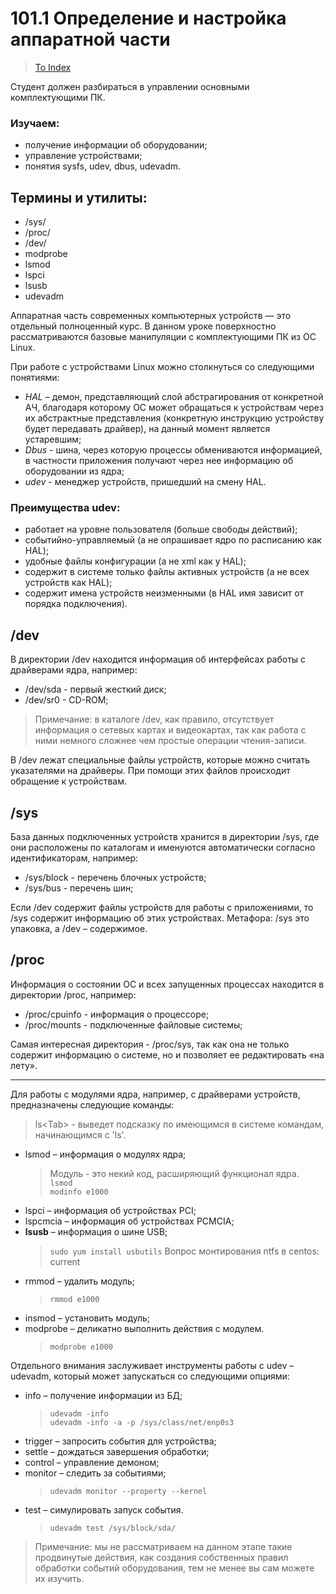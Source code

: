  # 101.1 Определение и настройка аппаратной части
 
 > [To Index](index.md)
 
 Студент должен разбираться в управлении основными комплектующими ПК.

### Изучаем:

-	получение информации об оборудовании;
-	управление устройствами;
-	понятия sysfs, udev, dbus, udevadm.

## Термины и утилиты:

-	/sys/
-	/proc/
-	/dev/
-	modprobe
-	lsmod
-	lspci
-	lsusb
-	udevadm

Аппаратная часть современных компьютерных устройств — это отдельный полноценный курс. В данном уроке поверхностно рассматриваются базовые манипуляции с комплектующими ПК из ОС Linux.

При работе с устройствами Linux можно столкнуться со следующими понятиями:

-	*HAL* – демон, представляющий слой абстрагирования от конкретной АЧ, благодаря которому ОС может обращаться к устройствам через их абстрактные представления (конкретную инструкцию устройству будет передавать драйвер), на данный момент является устаревшим;
-	*Dbus* - шина, через которую процессы обмениваются информацией, в частности  приложения получают через нее информацию об оборудовании из ядра;
-	*udev* - менеджер устройств, пришедший на смену HAL.

### Преимущества udev:

-	работает на уровне пользователя (больше свободы действий);
-	событийно-управляемый (а не опрашивает ядро по расписанию как HAL);
-	удобные файлы конфигурации (а не xml как у HAL);
-	содержит в системе только файлы активных устройств (а не всех устройств как HAL);
-	содержит имена устройств неизменными (в HAL имя зависит от порядка подключения).

## /dev

В директории /dev находится информация об интерфейсах работы с драйверами ядра, например:

- /dev/sda	 - первый жесткий диск;
- /dev/sr0	 - CD-ROM;

> Примечание: в каталоге /dev, как правило, отсутствует информация о сетевых картах и видеокартах, так как работа с ними немного сложнее чем простые операции чтения-записи.

В /dev лежат специальные файлы устройств, которые можно считать указателями на драйверы. При помощи этих файлов происходит обращение к устройствам.

## /sys

База данных подключенных устройств хранится в директории /sys, где они расположены по каталогам и именуются автоматически согласно идентификаторам, например:

- /sys/block - перечень блочных устройств;
- /sys/bus	 - перечень шин;

Если /dev содержит файлы устройств для работы с приложениями, то /sys содержит информацию об этих устройствах. Метафора: /sys это упаковка, а /dev – содержимое.

## /proc

Информация о состоянии ОС и всех запущенных процессах находится в директории /proc, например:

- /proc/cpuinfo - информация о процессоре;
- /proc/mounts - подключенные файловые системы;

Самая интересная директория - /proc/sys, так как она не только содержит информацию о системе, но и позволяет ее редактировать «на лету».

---

Для работы с модулями ядра, например, с драйверами устройств, предназначены следующие команды:

> ls\<Tab\> - выведет подсказку по имеющимся в системе командам, начинающимся с 'ls'.

-	lsmod – информация о модулях ядра;
	> Модуль - это некий код, расширяющий функционал ядра.  
	> `lsmod`  
	> `modinfo e1000`	
-	lspci – информация об устройствах PCI;
-	lspcmciа – информация об устройствах PCMCIA;
-	**lsusb** – информация о шине USB;
	> `sudo yum install usbutils`
	> Вопрос монтирования ntfs в centos: current
-	rmmod – удалить модуль;
	> `rmmod e1000`
-	insmod – установить модуль;
-	modprobe – деликатно выполнить действия с модулем.
	> `modprobe e1000`

Отдельного внимания заслуживает инструменты работы с udev – udevadm, который может запускаться со следующими опциями:

-	info – получение информации из БД;
	> `udevadm -info`  
	> `udevadm -info -a -p /sys/class/net/enp0s3`
-	trigger	– запросить события для устройства;
-	settle	– дождаться завершения обработки;
-	control – управление демоном;
-	monitor – следить за событиями;
	> `udevadm monitor --property --kernel`
-	test – симулировать запуск события.
	> `udevadm test /sys/block/sda/`
> Примечание: мы не рассматриваем на данном этапе такие продвинутые действия, как создания собственных правил обработки событий оборудования, тем не менее вы сам можете их изучить.
